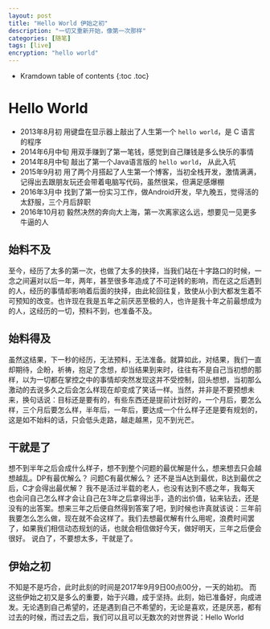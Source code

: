```yaml
---
layout: post
title: "Hello World 伊始之初"
description: "一切又重新开始，像第一次那样"
categories: [随笔]
tags: [live]
encryption: "hello world"
---
```


* Kramdown table of contents
{:toc .toc}

# Hello World

* 2013年8月初 用键盘在显示器上敲出了人生第一个 `hello world`，是 C 语言的程序
* 2014年6月中旬 用双手赚到了第一笔钱，感觉到自己赚钱是多么快乐的事情
* 2014年8月中旬 敲出了第一个Java语言版的 `hello world`， 从此入坑
* 2015年9月初 用了两个月搭起了人生第一个博客，当初全栈开发，激情满满，记得出去跟朋友玩还会带着电脑写代码，虽然很呆，但满足感爆棚
* 2016年3月中 找到了第一份实习工作，做Android开发，早九晚五，觉得活的太舒服，三个月后辞职
* 2016年10月初 毅然决然的奔向大上海，第一次离家这么远，想要见一见更多牛逼的人

## 始料不及

至今，经历了太多的第一次，也做了太多的抉择，当我们站在十字路口的时候，一念之间遍对以后一年，两年，甚至很多年造成了不可逆转的影响，而在这之后遇到的人，经历的事情却影响着后面的抉择，由此轮回往复，致使从小到大都发生着不可预知的改变。也许现在我是五年之前厌恶至极的人，也许是我十年之前最想成为的人，这经历的一切，预料不到，也准备不及。

## 始料得及

虽然这结果，下一秒的经历，无法预料，无法准备。就算如此，对结果，我们一直却期待，企盼，祈祷，抱足了念想，却当结果到来时，往往有不是自己当初想的那样，以为一切都在掌控之中的事情却突然发现这并不受控制，回头想想，当初那么激动的去说多久之后会怎么样现在却变成了笑话一样。当然，并非是不要预想未来，换句话说：目标还是要有的，有些东西还是提前计划好的，一个月后，要怎么样，三个月后要怎么样，半年后，一年后，要达成一个什么样子还是要有规划的，这是如不始料的话，只会低头走路，越走越黑，见不到光芒。

## 干就是了

想不到半年之后会成什么样子，想不到整个问题的最优解是什么，想来想去只会越想越乱。DP有最优解么？ 问题C有最优解么？ 还不是当A达到最优，B达到最优之后，C才会得出最优解？ 我不是活过半载的老人，也没有达到不惑之年，我每天也会问自己怎么样才会让自己在3年之后拿得出手，造的出价值，钻来钻去，还是没有的出答案。想来三年之后便自然得到答案了吧，到时候也许真就该说：三年前我要怎么怎么做，现在就不会这样了。我们去想最优解有什么用呢，浪费时间罢了，如果我们相信动态规划的话，也就会相信做好今天，做好明天，三年之后便会很好。 说白了，不要想太多，干就是了。

## 伊始之初

不知是不是巧合，此时此刻的时间是2017年9月9日00点00分，一天的始初。 而这些伊始之初又是多么的重要，始于兴趣，成于坚持。此刻，始已准备好，向成进发。无论遇到自己希望的，还是遇到自己不希望的，无论是喜欢，还是厌恶，都有过去的时候，而过去之后，我们可以且可以无数次的对世界说：Hello World


